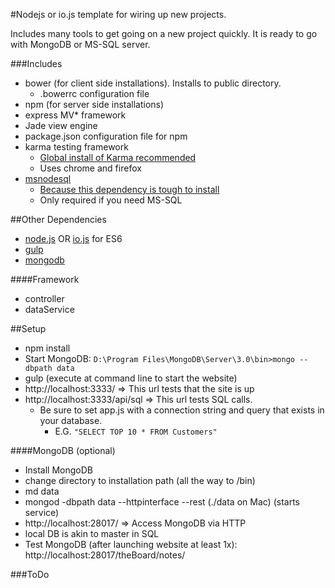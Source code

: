 #Nodejs or io.js template for wiring up new projects.  

Includes many tools to get going on a new project quickly.  It is ready to go with MongoDB or MS-SQL server.  

###Includes

- bower (for client side installations).  Installs to public directory.
  - .bowerrc configuration file
- npm (for server side installations)
- express MV* framework
- Jade view engine
- package.json configuration file for npm
- karma testing framework
  - [Global install of Karma recommended](https://karma-runner.github.io/0.12/intro/installation.html)
  - Uses chrome and firefox
- [msnodesql](https://www.npmjs.com/package/msnodesql)
  - [Because this dependency is tough to install](http://stackoverflow.com/questions/19661811/unable-to-download-msnodesql-0-2-1-v0-10-x64-msi)
  - Only required if you need MS-SQL

##Other Dependencies

- [node.js](https://nodejs.org/) OR [io.js](https://iojs.org/en/index.html) for ES6
- [gulp](http://gulpjs.com/)
- [mongodb](https://www.mongodb.org/)

####Framework

- controller
- dataService

##Setup

- npm install
- Start MongoDB:  `D:\Program Files\MongoDB\Server\3.0\bin>mongo --dbpath data`
- gulp (execute at command line to start the website)
- http://localhost:3333/ => This url tests that the site is up
- http://localhost:3333/api/sql => This url tests SQL calls.
  - Be sure to set app.js with a connection string and query that exists in your database.
    - E.G. `"SELECT TOP 10 * FROM Customers"`

####MongoDB (optional)
- Install MongoDB
- change directory to installation path (all the way to /bin)
- md data
- mongod -dbpath data --httpinterface --rest (./data on Mac) (starts service)
 - http://localhost:28017/ => Access MongoDB via HTTP
 - local DB is akin to master in SQL
- Test MongoDB (after launching website at least 1x):  http://localhost:28017/theBoard/notes/

###ToDo
